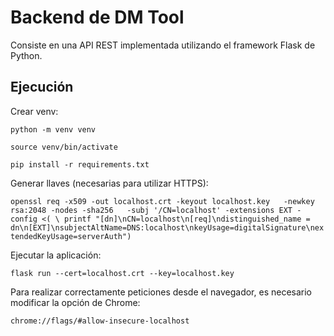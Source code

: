 # Backend de DM Tool

Consiste en una API REST implementada utilizando el framework Flask de Python.


## Ejecución

Crear venv:

`python -m venv venv`

`source venv/bin/activate`

`pip install -r requirements.txt`


Generar llaves (necesarias para utilizar HTTPS):

`openssl req -x509 -out localhost.crt -keyout localhost.key   -newkey rsa:2048 -nodes -sha256   -subj '/CN=localhost' -extensions EXT -config <( \
   printf "[dn]\nCN=localhost\n[req]\ndistinguished_name = dn\n[EXT]\nsubjectAltName=DNS:localhost\nkeyUsage=digitalSignature\nextendedKeyUsage=serverAuth")`

Ejecutar la aplicación:

`flask run --cert=localhost.crt --key=localhost.key`

Para realizar correctamente peticiones desde el navegador, es necesario modificar la opción de Chrome:

`chrome://flags/#allow-insecure-localhost`
